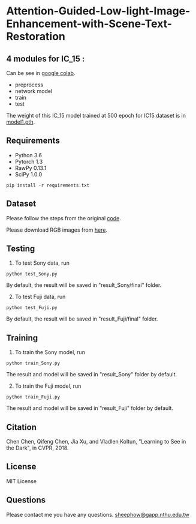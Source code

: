 # Attention-Guided-Low-light-Image-Enhancement-with-Scene-Text-Restoration

## 4 modules for IC_15 :
Can be see in [google colab](https://colab.research.google.com/drive/1srI2wA46PNeqaOsGVoiUYcAox5Z0uXu0?usp=sharing).
- preprocess
- network model
- train
- test


The weight of this IC_15 model trained at 500 epoch for IC15 dataset is in [model1.pth](https://drive.google.com/drive/folders/1Fo8LSy4sOKQvkFLLFMolnTakgev6h8ky?usp=sharing).



## Requirements
- Python 3.6
- Pytorch 1.3
- RawPy 0.13.1
- SciPy 1.0.0
```
pip install -r requirements.txt
```
## Dataset
Please follow the steps from the original [code](https://github.com/cchen156/Learning-to-See-in-the-Dark).

Please download RGB images from  [here](https://drive.google.com/drive/folders/1NDlZtsyvfSHuxqEn9l-mCr9BHKztpAy4?usp=sharing).

## Testing


1. To test Sony data, run
```
python test_Sony.py
```
By default, the result will be saved in "result_Sony/final" folder.

2. To test Fuji data, run
```
python test_Fuji.py
```
By default, the result will be saved in "result_Fuji/final" folder.

## Training
1. To train the Sony model, run
```
python train_Sony.py
```
The result and model will be saved in "result_Sony" folder by default.

2. To train the Fuji model, run
```
python train_Fuji.py
```
The result and model will be saved in "result_Fuji" folder by default.

## Citation
Chen Chen, Qifeng Chen, Jia Xu, and Vladlen Koltun, "Learning to See in the Dark", in CVPR, 2018.

## License
MIT License

## Questions
Please contact me you have any questions. sheephow@gapp.nthu.edu.tw
